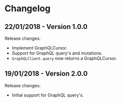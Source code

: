 # Changelog

## 22/01/2018 - Version 1.0.0

Release changes:

* Implement GraphQLCursor.
* Support for GraphQL query's and mutations.
* `GraphQLClient.query` now returns a GraphQLCursor.

## 19/01/2018 - Version 2.0.0

Release changes:

* Initial support for GraphQL query's.
